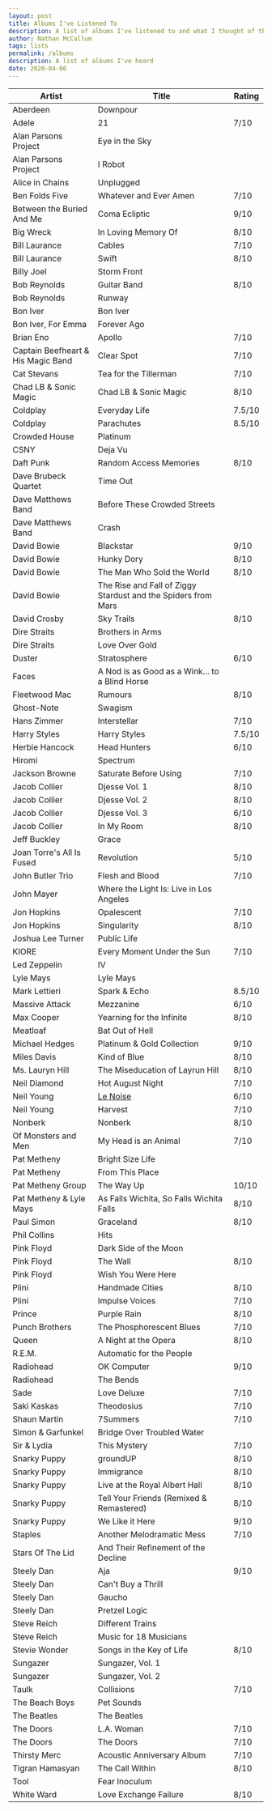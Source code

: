 ```yaml
---
layout: post
title: Albums I've Listened To
description: A list of albums I've listened to and what I thought of them.
author: Nathan McCallum
tags: lists
permalink: /albums
description: A list of albums I've heard
date: 2020-04-06
---
```


| Artist | Title | Rating |
| ------ | ----- | ------ |
| Aberdeen | Downpour |
| Adele | 21 | 7/10 |
| Alan Parsons Project | Eye in the Sky |
| Alan Parsons Project | I Robot |
| Alice in Chains | Unplugged |
| Ben Folds Five | Whatever and Ever Amen | 7/10 |
| Between the Buried And Me | Coma Ecliptic | 9/10 |
| Big Wreck | In Loving Memory Of | 8/10 |
| Bill Laurance | Cables | 7/10 |
| Bill Laurance | Swift | 8/10 |
| Billy Joel | Storm Front |
| Bob Reynolds | Guitar Band | 8/10 |
| Bob Reynolds | Runway |
| Bon Iver | Bon Iver |
| Bon Iver, For Emma | Forever Ago |
| Brian Eno | Apollo | 7/10 |
| Captain Beefheart & His Magic Band | Clear Spot | 7/10 |
| Cat Stevans | Tea for the Tillerman | 7/10 |
| Chad LB & Sonic Magic | Chad LB & Sonic Magic | 8/10 |
| Coldplay | Everyday Life | 7.5/10 |
| Coldplay | Parachutes | 8.5/10 |
| Crowded House | Platinum |
| CSNY | Deja Vu |
| Daft Punk | Random Access Memories | 8/10 |
| Dave Brubeck Quartet | Time Out |
| Dave Matthews Band | Before These Crowded Streets |
| Dave Matthews Band | Crash |
| David Bowie | Blackstar | 9/10 |
| David Bowie | Hunky Dory | 8/10 |
| David Bowie | The Man Who Sold the World | 8/10 |
| David Bowie | The Rise and Fall of Ziggy Stardust and the Spiders from Mars |
| David Crosby | Sky Trails | 8/10 |
| Dire Straits | Brothers in Arms |
| Dire Straits | Love Over Gold |
| Duster | Stratosphere | 6/10 |
| Faces | A Nod is as Good as a Wink... to a Blind Horse |
| Fleetwood Mac | Rumours | 8/10 |
| Ghost-Note | Swagism |
| Hans Zimmer | Interstellar | 7/10 |
| Harry Styles | Harry Styles | 7.5/10 |
| Herbie Hancock | Head Hunters | 6/10 |
| Hiromi | Spectrum |
| Jackson Browne | Saturate Before Using | 7/10 |
| Jacob Collier | Djesse Vol. 1 | 8/10 |
| Jacob Collier | Djesse Vol. 2 | 8/10 |
| Jacob Collier | Djesse Vol. 3 | 6/10 |
| Jacob Collier | In My Room | 8/10 |
| Jeff Buckley | Grace |
| Joan Torre's All Is Fused | Revolution | 5/10 |
| John Butler Trio | Flesh and Blood | 7/10 |
| John Mayer | Where the Light Is: Live in Los Angeles |
| Jon Hopkins | Opalescent | 7/10 |
| Jon Hopkins | Singularity | 8/10 |
| Joshua Lee Turner | Public Life |
| KIORE | Every Moment Under the Sun | 7/10 |
| Led Zeppelin | IV |
| Lyle Mays | Lyle Mays |
| Mark Lettieri | Spark & Echo | 8.5/10
| Massive Attack | Mezzanine | 6/10 |
| Max Cooper | Yearning for the Infinite | 8/10 |
| Meatloaf | Bat Out of Hell |
| Michael Hedges | Platinum & Gold Collection | 9/10 |
| Miles Davis | Kind of Blue | 8/10 |
| Ms. Lauryn Hill | The Miseducation of Layrun Hill | 8/10 |
| Neil Diamond | Hot August Night | 7/10 |
| Neil Young | [Le Noise](/albums/le-noise) | 6/10 |
| Neil Young | Harvest | 7/10 |
| Nonberk | Nonberk | 8/10 |
| Of Monsters and Men | My Head is an Animal | 7/10 |
| Pat Metheny | Bright Size Life |
| Pat Metheny | From This Place |
| Pat Metheny Group | The Way Up | 10/10 |
| Pat Metheny & Lyle Mays | As Falls Wichita, So Falls Wichita Falls | 8/10 |
| Paul Simon | Graceland | 8/10 |
| Phil Collins | Hits |
| Pink Floyd | Dark Side of the Moon |
| Pink Floyd | The Wall | 8/10 |
| Pink Floyd | Wish You Were Here |
| Plini | Handmade Cities | 8/10 |
| Plini | Impulse Voices | 7/10 |
| Prince | Purple Rain | 8/10 |
| Punch Brothers | The Phosphorescent Blues | 7/10 |
| Queen | A Night at the Opera | 8/10 |
| R.E.M. | Automatic for the People |
| Radiohead | OK Computer | 9/10 |
| Radiohead | The Bends |
| Sade | Love Deluxe | 7/10 |
| Saki Kaskas | Theodosius | 7/10 |
| Shaun Martin | 7Summers | 7/10 |
| Simon & Garfunkel | Bridge Over Troubled Water |
| Sir & Lydia | This Mystery | 7/10 |
| Snarky Puppy | groundUP | 8/10 |
| Snarky Puppy | Immigrance | 8/10 |
| Snarky Puppy | Live at the Royal Albert Hall | 8/10 |
| Snarky Puppy | Tell Your Friends (Remixed & Remastered) | 8/10 |
| Snarky Puppy | We Like it Here | 9/10 |
| Staples | Another Melodramatic Mess | 7/10 |
| Stars Of The Lid | And Their Refinement of the Decline |
| Steely Dan | Aja | 9/10 |
| Steely Dan | Can't Buy a Thrill |
| Steely Dan | Gaucho |
| Steely Dan | Pretzel Logic |
| Steve Reich | Different Trains |
| Steve Reich | Music for 18 Musicians |
| Stevie Wonder | Songs in the Key of Life | 8/10 |
| Sungazer | Sungazer, Vol. 1 |
| Sungazer | Sungazer, Vol. 2 |
| Taulk | Collisions | 7/10 |
| The Beach Boys | Pet Sounds |
| The Beatles | The Beatles |
| The Doors | L.A. Woman | 7/10 |
| The Doors | The Doors | 7/10 |
| Thirsty Merc | Acoustic Anniversary Album | 7/10 |
| Tigran Hamasyan | The Call Within | 8/10 |
| Tool | Fear Inoculum |
| White Ward | Love Exchange Failure | 8/10 |
